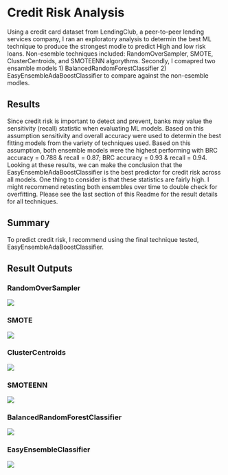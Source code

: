 # Credit Risk Analysis

Using a credit card  dataset from LendingClub, a peer-to-peer lending services company, I ran an exploratory analysis to determin the best ML  technique to produce the strongest modle to predict High and low risk loans.  Non-esemble techniques included: RandomOverSampler, SMOTE, ClusterCentroids, and SMOTEENN algorythms.  Secondly, I comapred two ensamble models 1) BalancedRandomForestClassifier 2) EasyEnsembleAdaBoostClassifier to compare against the non-esemble modles.  

## Results
Since credit risk is important to detect and prevent, banks may value the sensitivity (recall) statistic when evaluating ML models.  Based on this assumption sensitivity and overall accuracy were used to determin the best fitting models from the variety of techniques used.  Based on this assumption, both ensemble models were the highest performing with BRC accuracy = 0.788 & recall = 0.87; BRC accuracy = 0.93 & recall = 0.94.  Looking at these results, we can make the conclusion that the EasyEnsembleAdaBoostClassifier is the best predictor for credit risk across all models.  One thing to consider is that these statistics are fairly high.  I might recommend retesting both ensembles over time to double check for overfitting. Please see the last section of this Readme for the result details for all techniques. 

## Summary
To predict credit risk, I recommend using the final technique tested, EasyEnsembleAdaBoostClassifier. 

## Result Outputs

### RandomOverSampler
![](Resources/Naive_Random_Oversampling.png)
### SMOTE
![](Resources/SMOTE_Oversampling.png)
### ClusterCentroids
![](Resources/Undersampling_ClusterCentroids.png)
### SMOTEENN
![](Resources/SMOTEENN_Combination_Resamplingf.png)
### BalancedRandomForestClassifier
![](Resources/Balanced%20Random%20Forest.png)
### EasyEnsembleClassifier
![](Resources/Easy_Ensemble_Adaboost.png)
